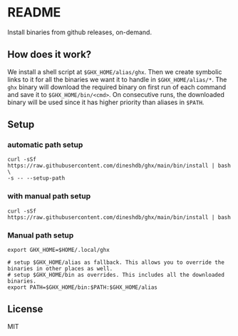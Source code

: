 # README

Install binaries from github releases, on-demand.

## How does it work?

We install a shell script at `$GHX_HOME/alias/ghx`. Then we create symbolic
links to it for all the binaries we want it to handle in `$GHX_HOME/alias/*`.
The `ghx` binary will download the required binary on first run of each command
and save it to `$GHX_HOME/bin/<cmd>`. On consecutive runs, the downloaded binary
will be used since it has higher priority than aliases in `$PATH`.

## Setup

### automatic path setup

```
curl -sSf https://raw.githubusercontent.com/dineshdb/ghx/main/bin/install | bash \
-s -- --setup-path
```

### with manual path setup

```
curl -sSf https://raw.githubusercontent.com/dineshdb/ghx/main/bin/install | bash
```

### Manual path setup

```
export GHX_HOME=$HOME/.local/ghx

# setup $GHX_HOME/alias as fallback. This allows you to override the binaries in other places as well.
# setup $GHX_HOME/bin as overrides. This includes all the downloaded binaries.
export PATH=$GHX_HOME/bin:$PATH:$GHX_HOME/alias
```

## License

MIT

```
```
